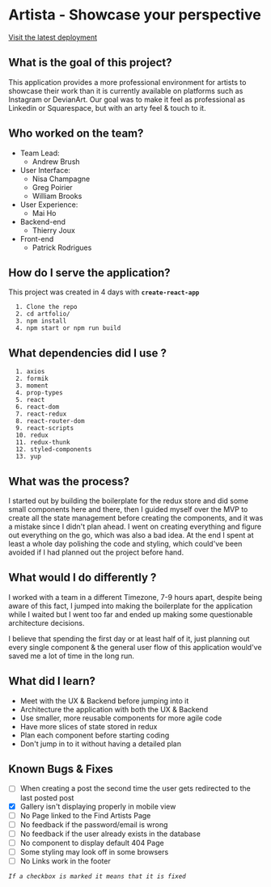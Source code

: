 # Artista - Showcase your perspective

[Visit the latest deployment](https://artista-fe.netlify.com/)

## What is the goal of this project?

This application provides a more professional environment for artists to showcase their work than it is currently available on platforms such as Instagram or DevianArt. Our goal was to make it feel as professional as Linkedin or Squarespace, but with an arty feel & touch to it.

## Who worked on the team?
 -  Team Lead:
    - Andrew Brush
 - User Interface:
    - Nisa Champagne
    - Greg Poirier
    - William Brooks
  - User Experience:
    - Mai Ho
  - Backend-end
    - Thierry Joux
  - Front-end
    - Patrick Rodrigues

## How do I serve the application?

This project was created in 4 days with **`create-react-app`**

  ```
    1. Clone the repo
    2. cd artfolio/
    3. npm install
    4. npm start or npm run build
  ```

## What dependencies did I use ?
```
  1. axios
  2. formik
  3. moment
  4. prop-types
  5. react
  6. react-dom
  7. react-redux
  8. react-router-dom
  9. react-scripts
  10. redux
  11. redux-thunk
  12. styled-components
  13. yup
```

## What was the process?

I started out by building the boilerplate for the redux store and did some small components here and there, then I guided myself over the MVP to create all the state management before creating the components, and it was a mistake since I didn't plan ahead. I went on creating everything and figure out everything on the go, which was also a bad idea. At the end I spent at least a whole day polishing the code and styling, which could've been avoided if I had planned out the project before hand.

## What would I do differently ?

 I worked with a team in a different Timezone, 7-9 hours apart, despite being aware of this fact, I jumped into making the boilerplate for the application while I waited but I went too far and ended up making some questionable architecture decisions.

 I believe that spending the first day or at least half of it, just planning out every single component & the general user flow of this application would've saved me a lot of time in the long run.

## What did I learn?

 - Meet with the UX & Backend before jumping into it
 - Architecture the application with both the UX & Backend
 - Use smaller, more reusable components for more agile code
 - Have more slices of state stored in redux
 - Plan each component before starting coding
 - Don't jump in to it without having a detailed plan

## Known Bugs & Fixes

 - [ ] When creating a post the second time the user gets redirected to the last posted post
 - [x] Gallery isn't displaying properly in mobile view
 - [ ] No Page linked to the Find Artists Page
 - [ ] No feedback if the password/email is wrong
 - [ ] No feedback if the user already exists in the database
 - [ ] No component to display default 404 Page
 - [ ] Some styling may look off in some browsers
 - [ ] No Links work in the footer

_`If a checkbox is marked it means that it is fixed`_
